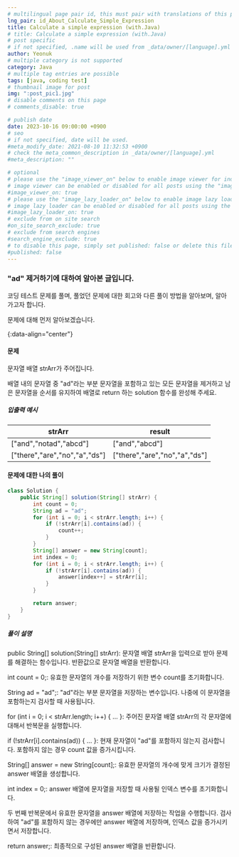 ```yaml
---
# multilingual page pair id, this must pair with translations of this page. (This name must be unique)
lng_pair: id_About_Calculate_Simple_Expression
title: Calculate a simple expression (with.Java)
# title: Calculate a simple expression (with.Java)
# post specific
# if not specified, .name will be used from _data/owner/[language].yml
author: Yeonuk
# multiple category is not supported
category: Java
# multiple tag entries are possible
tags: [java, coding test]
# thumbnail image for post
img: ":post_pic1.jpg"
# disable comments on this page
# comments_disable: true

# publish date
date: 2023-10-16 09:00:00 +0900
# seo
# if not specified, date will be used.
#meta_modify_date: 2021-08-10 11:32:53 +0900
# check the meta_common_description in _data/owner/[language].yml
#meta_description: ""

# optional
# please use the "image_viewer_on" below to enable image viewer for individual pages or posts (_posts/ or [language]/_posts folders).
# image viewer can be enabled or disabled for all posts using the "image_viewer_posts: true" setting in _data/conf/main.yml.
#image_viewer_on: true
# please use the "image_lazy_loader_on" below to enable image lazy loader for individual pages or posts (_posts/ or [language]/_posts folders).
# image lazy loader can be enabled or disabled for all posts using the "image_lazy_loader_posts: true" setting in _data/conf/main.yml.
#image_lazy_loader_on: true
# exclude from on site search
#on_site_search_exclude: true
# exclude from search engines
#search_engine_exclude: true
# to disable this page, simply set published: false or delete this file
#published: false
---
```


<!-- outline-start -->

### "ad" 제거하기에 대하여 알아본 글입니다.

코딩 테스트 문제를 풀며, 풀었던 문제에 대한 회고와 다른 풀이 방법을 알아보며, 알아가고자 합니다.

문제에 대해 먼저 알아보겠습니다.

{:data-align="center"}

<!-- outline-end -->

#### 문제

문자열 배열 strArr가 주어집니다.

배열 내의 문자열 중 "ad"라는 부분 문자열을 포함하고 있는 모든 문자열을 제거하고 남은 문자열을 순서를 유지하여 배열로 return 하는 solution 함수를 완성해 주세요.

##### 입출력 예시

| strArr                        | result                        |
| ----------------------------- | ----------------------------- |
| ["and","notad","abcd"]        | ["and","abcd"]                |
| ["there","are","no","a","ds"] | ["there","are","no","a","ds"] |

<!-- | start_num | end_num | result |
| --------- | ------- | ------ |
| 10        | 3       | 0      | -->

#### 문제에 대한 나의 풀이

```java
class Solution {
    public String[] solution(String[] strArr) {
        int count = 0;
        String ad = "ad";
        for (int i = 0; i < strArr.length; i++) {
            if (!strArr[i].contains(ad)) {
                count++;
            }
        }
        String[] answer = new String[count];
        int index = 0;
        for (int i = 0; i < strArr.length; i++) {
            if (!strArr[i].contains(ad)) {
                answer[index++] = strArr[i];
            }
        }

        return answer;
    }
}
```

##### 풀이 설명

public String[] solution(String[] strArr): 문자열 배열 strArr을 입력으로 받아 문제를 해결하는 함수입니다. 반환값으로 문자열 배열을 반환합니다.

int count = 0;: 유효한 문자열의 개수를 저장하기 위한 변수 count를 초기화합니다.

String ad = "ad";: "ad"라는 부분 문자열을 저장하는 변수입니다. 나중에 이 문자열을 포함하는지 검사할 때 사용됩니다.

for (int i = 0; i < strArr.length; i++) { ... }: 주어진 문자열 배열 strArr의 각 문자열에 대해서 반복문을 실행합니다.

if (!strArr[i].contains(ad)) { ... }: 현재 문자열이 "ad"를 포함하지 않는지 검사합니다. 포함하지 않는 경우 count 값을 증가시킵니다.

String[] answer = new String[count];: 유효한 문자열의 개수에 맞게 크기가 결정된 answer 배열을 생성합니다.

int index = 0;: answer 배열에 문자열을 저장할 때 사용될 인덱스 변수를 초기화합니다.

두 번째 반복문에서 유효한 문자열을 answer 배열에 저장하는 작업을 수행합니다. 검사하여 "ad"를 포함하지 않는 경우에만 answer 배열에 저장하며, 인덱스 값을 증가시키면서 저장합니다.

return answer;: 최종적으로 구성된 answer 배열을 반환합니다.
